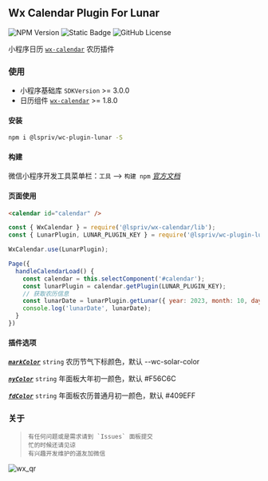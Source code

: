 ## Wx Calendar Plugin For Lunar
![NPM Version](https://img.shields.io/npm/v/@lspriv/wc-plugin-lunar)
![Static Badge](https://img.shields.io/badge/coverage-later-a9a9a9)
![GitHub License](https://img.shields.io/github/license/lspriv/wc-plugin-lunar)

小程序日历 [`wx-calendar`](https://github.com/lspriv/wx-calendar) 农历插件

### 使用
- 小程序基础库 `SDKVersion` >= 3.0.0
- 日历组件 [`wx-calendar`](https://github.com/lspriv/wx-calendar) >= 1.8.0

#### 安装
```bash
npm i @lspriv/wc-plugin-lunar -S
```

#### 构建
微信小程序开发工具菜单栏：`工具` --> `构建 npm`
[*官方文档*](https://developers.weixin.qq.com/miniprogram/dev/devtools/npm.html#_2-%E6%9E%84%E5%BB%BA-npm)

#### 页面使用
```html
<calendar id="calendar" />
```
```javascript
const { WxCalendar } = require('@lspriv/wx-calendar/lib');
const { LunarPlugin, LUNAR_PLUGIN_KEY } = require('@lspriv/wc-plugin-lunar');

WxCalendar.use(LunarPlugin);

Page({
  handleCalendarLoad() {
    const calendar = this.selectComponent('#calendar');
    const lunarPlugin = calendar.getPlugin(LUNAR_PLUGIN_KEY);
    // 获取农历信息
    const lunarDate = lunarPlugin.getLunar({ year: 2023, month: 10, day: 26 });
    console.log('lunarDate', lunarDate);
  }
})
```

#### 插件选项
[***`markColor`***](#cli) `string` 农历节气下标颜色，默认 --wc-solar-color

[***`nyColor`***](#cli) `string` 年面板大年初一颜色，默认 #F56C6C

[***`fdColor`***](#cli) `string` 年面板农历普通月初一颜色，默认 #409EFF

### 关于

>     有任何问题或是需求请到 `Issues` 面板提交
>     忙的时候还请见谅
>     有兴趣开发维护的道友加微信

![wx_qr](https://chat.qilianyun.net/static/git/calendar/wx.png)

